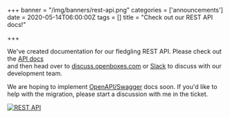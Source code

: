 +++
banner = "/img/banners/rest-api.png"
categories = ['announcements']
date = 2020-05-14T06:00:00Z
tags = []
title = "Check out our REST API docs!"

+++

We've created documentation for our fledgling REST API. Please check out the 
[API docs](https://docs.openboxes.com/en/develop/api-guide/)  
and then head over to [discuss.openboxes.com](https://openboxes.com/community) 
or [Slack](http://slack-signup.openboxes.com/) to discuss with our development team.

We are hoping to implement [OpenAPI/Swagger](https://github.com/openboxes/openboxes/issues/1129) 
docs soon. If you'd like to help with the migration, please start a discussion with me in the ticket. 

<!--more-->

<a href="/img/banners/rest-api.png" target="_blank">
    <img src="/img/banners/rest-api.png" alt="REST API" class="img-responsive" />
</a>

